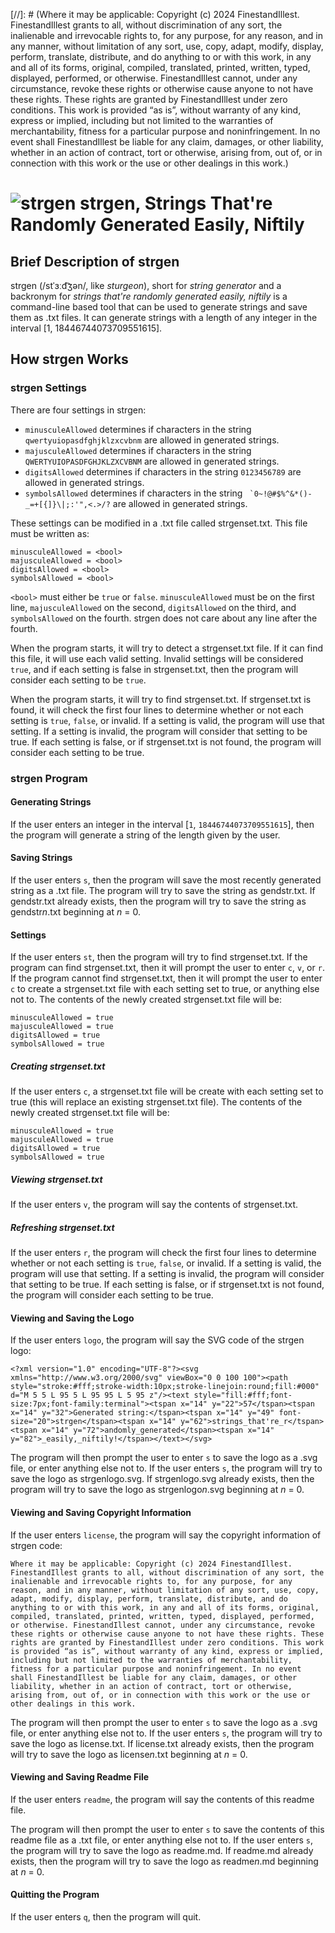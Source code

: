[//]: # (Where it may be applicable: Copyright (c) 2024 FinestandIllest. FinestandIllest grants to all, without discrimination of any sort, the inalienable and irrevocable rights to, for any purpose, for any reason, and in any manner, without limitation of any sort, use, copy, adapt, modify, display, perform, translate, distribute, and do anything to or with this work, in any and all of its forms, original, compiled, translated, printed, written, typed, displayed, performed, or otherwise. FinestandIllest cannot, under any circumstance, revoke these rights or otherwise cause anyone to not have these rights. These rights are granted by FinestandIllest under zero conditions. This work is provided “as is”, without warranty of any kind, express or implied, including but not limited to the warranties of merchantability, fitness for a particular purpose and noninfringement. In no event shall FinestandIllest be liable for any claim, damages, or other liability, whether in an action of contract, tort or otherwise, arising from, out of, or in connection with this work or the use or other dealings in this work.)

# ![strgen](strgen.svg) strgen, Strings That're Randomly Generated Easily, Niftily

## Brief Description of strgen

strgen (/stˈɜːd͡ʒən/, like *sturgeon*), short for *string generator* and a backronym for *strings that're randomly generated easily, niftily* is a command-line based tool that can be used to generate strings and save them as .txt files. It can generate strings with a length of any integer in the interval [1, 18446744073709551615].

## How strgen Works

### strgen Settings

There are four settings in strgen:

- `minusculeAllowed` determines if characters in the string `qwertyuiopasdfghjklzxcvbnm` are allowed in generated strings.
- `majusculeAllowed` determines if characters in the string `QWERTYUIOPASDFGHJKLZXCVBNM` are allowed in generated strings.
- `digitsAllowed` determines if characters in the string `0123456789` are allowed in generated strings.
- `symbolsAllowed` determines if characters in the string `` `0~!@#$%^&*()-_=+[{]}\|;:'",<.>/?`` are allowed in generated strings.

These settings can be modified in a .txt file called strgenset.txt. This file must be written as:

```
minusculeAllowed = <bool>
majusculeAllowed = <bool>
digitsAllowed = <bool>
symbolsAllowed = <bool>
```

`<bool>` must either be `true` or `false`. `minusculeAllowed` must be on the first line, `majusculeAllowed` on the second, `digitsAllowed` on the third, and `symbolsAllowed` on the fourth. strgen does not care about any line after the fourth.

When the program starts, it will try to detect a strgenset.txt file. If it can find this file, it will use each valid setting. Invalid settings will be considered `true`, and if each setting is false in strgenset.txt, then the program will consider each setting to be `true`.

When the program starts, it will try to find strgenset.txt. If strgenset.txt is found, it will check the first four lines to determine whether or not each setting is `true`, `false`, or invalid. If a setting is valid, the program will use that setting. If a setting is invalid, the program will consider that setting to be true. If each setting is false, or if strgenset.txt is not found, the program will consider each setting to be true.

### strgen Program

#### Generating Strings

If the user enters an integer in the interval [`1`, `18446744073709551615`], then the program will generate a string of the length given by the user.

#### Saving Strings

If the user enters `s`, then the program will save the most recently generated string as a .txt file. The program will try to save the string as gendstr.txt. If gendstr.txt already exists, then the program will try to save the string as gendstr*n*.txt beginning at *n* = 0.

#### Settings

If the user enters `st`, then the program will try to find strgenset.txt. If the program can find strgenset.txt, then it will prompt the user to enter `c`, `v`, or `r`. If the program cannot find strgenset.txt, then it will prompt the user to enter `c` to create a strgenset.txt file with each setting set to true, or anything else not to. The contents of the newly created strgenset.txt file will be:

```
minusculeAllowed = true
majusculeAllowed = true
digitsAllowed = true
symbolsAllowed = true
```

##### Creating strgenset.txt

If the user enters `c`, a strgenset.txt file will be create with each setting set to true (this will replace an existing strgenset.txt file). The contents of the newly created strgenset.txt file will be:

```
minusculeAllowed = true
majusculeAllowed = true
digitsAllowed = true
symbolsAllowed = true
```

##### Viewing strgenset.txt

If the user enters `v`, the program will say the contents of strgenset.txt.

##### Refreshing strgenset.txt

If the user enters `r`, the program will check the first four lines to determine whether or not each setting is `true`, `false`, or invalid. If a setting is valid, the program will use that setting. If a setting is invalid, the program will consider that setting to be true. If each setting is false, or if strgenset.txt is not found, the program will consider each setting to be true.

#### Viewing and Saving the Logo

If the user enters `logo`, the program will say the SVG code of the strgen logo:

```
<?xml version="1.0" encoding="UTF-8"?><svg xmlns="http://www.w3.org/2000/svg" viewBox="0 0 100 100"><path style="stroke:#fff;stroke-width:10px;stroke-linejoin:round;fill:#000" d="M 5 5 L 95 5 L 95 95 L 5 95 z"/><text style="fill:#fff;font-size:7px;font-family:terminal"><tspan x="14" y="22">57</tspan><tspan x="14" y="32">Generated string:</tspan><tspan x="14" y="49" font-size="20">strgen</tspan><tspan x="14" y="62">strings_that're_r</tspan><tspan x="14" y="72">andomly_generated</tspan><tspan x="14" y="82">_easily,_niftily!</tspan></text></svg>
```

The program will then prompt the user to enter `s` to save the logo as a .svg file, or enter anything else not to. If the user enters `s`, the program will try to save the logo as strgenlogo.svg. If strgenlogo.svg already exists, then the program will try to save the logo as strgenlogo*n*.svg beginning at *n* = 0.

#### Viewing and Saving Copyright Information

If the user enters `license`, the program will say the copyright information of strgen code:

```
Where it may be applicable: Copyright (c) 2024 FinestandIllest. FinestandIllest grants to all, without discrimination of any sort, the inalienable and irrevocable rights to, for any purpose, for any reason, and in any manner, without limitation of any sort, use, copy, adapt, modify, display, perform, translate, distribute, and do anything to or with this work, in any and all of its forms, original, compiled, translated, printed, written, typed, displayed, performed, or otherwise. FinestandIllest cannot, under any circumstance, revoke these rights or otherwise cause anyone to not have these rights. These rights are granted by FinestandIllest under zero conditions. This work is provided “as is”, without warranty of any kind, express or implied, including but not limited to the warranties of merchantability, fitness for a particular purpose and noninfringement. In no event shall FinestandIllest be liable for any claim, damages, or other liability, whether in an action of contract, tort or otherwise, arising from, out of, or in connection with this work or the use or other dealings in this work.
```

The program will then prompt the user to enter `s` to save the logo as a .svg file, or enter anything else not to. If the user enters `s`, the program will try to save the logo as license.txt. If license.txt already exists, then the program will try to save the logo as license*n*.txt beginning at *n* = 0.

#### Viewing and Saving Readme File

If the user enters `readme`, the program will say the contents of this readme file.

The program will then prompt the user to enter `s` to save the contents of this readme file as a .txt file, or enter anything else not to. If the user enters `s`, the program will try to save the logo as readme.md. If readme.md already exists, then the program will try to save the logo as readme*n*.md beginning at *n* = 0.

#### Quitting the Program

If the user enters `q`, then the program will quit.
